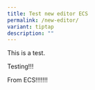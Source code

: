 ```yaml
---
title: Test new editor ECS
permalink: /new-editor/
variant: tiptap
description: ""
---
```

<p>This is a test.</p>
<p>Testing!!!</p>
<p>From ECS!!!!!!!</p>
